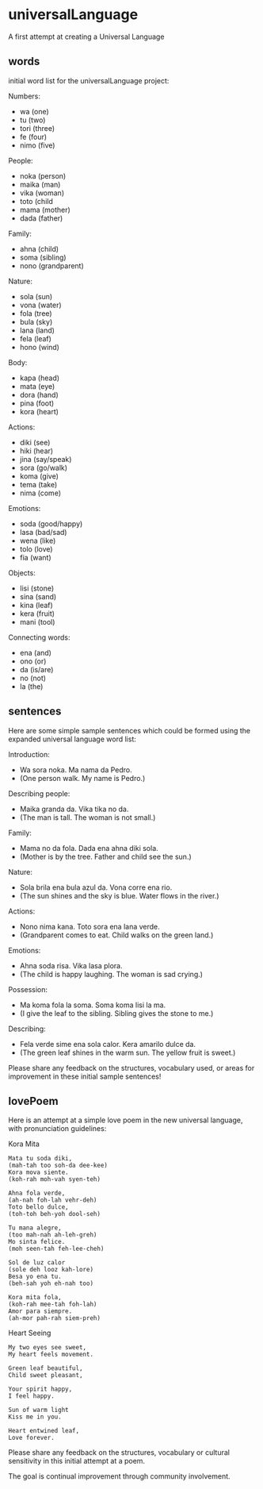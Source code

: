 # universalLanguage
A first attempt at creating a Universal Language

## words
initial word list for the universalLanguage project:

Numbers:
* wa (one)
* tu (two)
* tori (three)
* fe (four)
* nimo (five)

People:
* noka (person)
* maika (man)
* vika (woman)
* toto (child
* mama (mother)
* dada (father)

Family:
* ahna (child)
* soma (sibling)
* nono (grandparent)

Nature:
* sola (sun)
* vona (water)
* fola (tree)
* bula (sky)
* lana (land)
* fela (leaf)
* hono (wind)

Body:
* kapa (head)
* mata (eye)
* dora (hand)
* pina (foot)
* kora (heart)

Actions:
* diki (see)
* hiki (hear)
* jina (say/speak)
* sora (go/walk)
* koma (give)
* tema (take)
* nima (come)

Emotions:
* soda (good/happy)
* lasa (bad/sad)
* wena (like)
* tolo (love)
* fia (want)

Objects:
* lisi (stone)
* sina (sand)
* kina (leaf)
* kera (fruit)
* mani (tool)

Connecting words:
* ena (and)
* ono (or)
* da (is/are)
* no (not)
* la (the)

## sentences
Here are some simple sample sentences which could be formed using the expanded universal language word list:

Introduction:
* Wa sora noka. Ma nama da Pedro.
* (One person walk. My name is Pedro.)

Describing people:
* Maika granda da. Vika tika no da.
* (The man is tall. The woman is not small.)

Family:
* Mama no da fola. Dada ena ahna diki sola.
* (Mother is by the tree. Father and child see the sun.)

Nature:
* Sola brila ena bula azul da. Vona corre ena rio.
* (The sun shines and the sky is blue. Water flows in the river.)

Actions:
* Nono nima kana. Toto sora ena lana verde.
* (Grandparent comes to eat. Child walks on the green land.)

Emotions:
* Ahna soda risa. Vika lasa plora.
* (The child is happy laughing. The woman is sad crying.)

Possession:
* Ma koma fola la soma. Soma koma lisi la ma.
* (I give the leaf to the sibling. Sibling gives the stone to me.)

Describing:
* Fela verde sime ena sola calor. Kera amarilo dulce da.
* (The green leaf shines in the warm sun. The yellow fruit is sweet.)

Please share any feedback on the structures, vocabulary used, or areas for improvement in these initial sample sentences!

## lovePoem
Here is an attempt at a simple love poem in the new universal language, with pronunciation guidelines:

Kora Mita
```
Mata tu soda diki,
(mah-tah too soh-da dee-kee)
Kora mova siente.
(koh-rah moh-vah syen-teh)

Ahna fola verde,
(ah-nah foh-lah vehr-deh)
Toto bello dulce,
(toh-toh beh-yoh dool-seh)

Tu mana alegre,
(too mah-nah ah-leh-greh)
Mo sinta felice.
(moh seen-tah feh-lee-cheh)

Sol de luz calor
(sole deh looz kah-lore)
Besa yo ena tu.
(beh-sah yoh eh-nah too)

Kora mita fola,
(koh-rah mee-tah foh-lah)
Amor para siempre.
(ah-mor pah-rah siem-preh)
```

Heart Seeing
```
My two eyes see sweet,
My heart feels movement.

Green leaf beautiful,
Child sweet pleasant,

Your spirit happy,
I feel happy.

Sun of warm light
Kiss me in you.

Heart entwined leaf,
Love forever.
```

Please share any feedback on the structures, vocabulary or cultural sensitivity in this initial attempt at a poem. 


The goal is continual improvement through community involvement.
